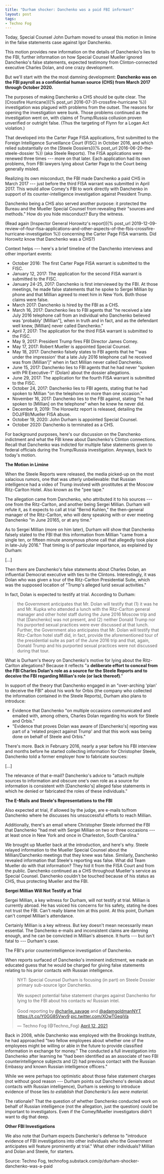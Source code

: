 ```yaml
---
title: "Durham shocker: Danchenko was a paid FBI informant"
layout: post
tags:
- Techno Fog
---
```


Today, Special Counsel John Durham moved to unseal this motion in limine in the false statements case against Igor Danchenko.

This motion provides new information on the details of Danchenko's lies to the FBI, further information on how Special Counsel Mueller ignored Danchenko's false statements, expected testimony from Clinton-connected executive Charles Dolan, and one crazy development.

But we'll start with the the most damning development: **Danchenko was on the FBI payroll as a confidential human source (CHS) from March 2017 through October 2020.**

The purposes of making Danchenko a CHS should be quite clear. The [Crossfire Hurricane]({% post_url 2016-07-31-crossfire-hurricane %}) investigation was plagued with problems from the outset. The reasons for opening the investigation were bunk. Those problems continued as the investigation went on, with claims of Trump/Russia collusion proven unverified or outright false. (Thus the targeting of Flynn for a Logan Act violation.)

That developed into the Carter Page FISA applications, first submitted to the Foreign Intelligence Surveillance Court (FISC) in October 2016, and which relied substantially on the [Steele Dossiers]({% post_url 2016-06-20-the-steele-dossier %}) (aka Steele Reports). The FISA applications were renewed three times --- more on that later. Each application had its own problems, from FBI lawyers lying about Carter Page to the Court being generally misled.

Realizing its own misconduct, the FBI made Danchenko a paid CHS in March 2017 --- just before the third FISA warrant was submitted in April 2017. This would allow Comey's FBI to work directly with Danchenko in support of its counter-intelligence investigation against President Trump.

Danchenko being a CHS also served another purpose: it protected the Bureau and the Mueller Special Counsel from revealing their "sources and methods." How do you hide misconduct? Bury the witness.

(Read again [Inspector General Horowitz's report]({% post_url 2019-12-09-review-of-four-fisa-applications-and-other-aspects-of-the-fbis-crossfire-hurricane-investigation %}) concerning the Carter Page FISA warrants. Did Horowitz know that Danchenko was a CHS?)

Context helps --- here's a brief timeline of the Danchenko interviews and other important events:

- October 2016: The first Carter Page FISA warrant is submitted to the FISC.
- January 12, 2017: The application for the second FISA warrant is submitted to the FISC.
- January 24-25, 2017: Danchenko is first interviewed by the FBI. At those meetings, he made false statements that he spoke to Sergei Millian by phone and that Millian agreed to meet him in New York. Both those claims were false.
- March 2017: Danchenko is hired by the FBI as a CHS.
- March 16, 2017: Danchenko lies to FBI agents that "he received a late July 2016 telephone call from an individual who Danchenko believed was 'probably' [Millian"], when in truth and in fact, and as the defendant well knew, [Millian] never called Danchenko."
- April 7, 2017: The application for the third FISA warrant is submitted to the FISC.
- May 9, 2017: President Trump fires FBI Director James Comey.
- May 17, 2017: Robert Mueller is appointed Special Counsel.
- May 18, 2017: Danchenko falsely states to FBI agents that he "'was under the impression' that a late July 2016 telephone call he received was from [Millian']" when in fact Millian never called Danchenko.
- June 15, 2017: Danchenko lies to FBI agents that he had never "spoken with PR Executive-1" (Dolan) about the dossier allegations.
- June 29, 2017: The application for the fourth FISA warrant is submitted to the FISC.
- October 24, 2017: Danchenko lies to FBI agents, stating that he had spoken to Millian "on the telephone on more than one occasion."
- November 16, 2017: Danchenko lies to the FBI against, stating "he had spoken to [Millian] on the telephone" when he knew he never did.
- December 9, 2019: The Horowitz report is released, detailing the DOJ/FBI/Mueller FISA abuse.
- October 19, 2020: John Durham is appointed Special Counsel.
- October 2020: Danchenko is terminated as a CHS.

For background purposes, here's our discussion on the Danchenko indictment and what the FBI knew about Danchenko's Clinton connections. Recall that Danchenko was indicted for multiple false statements given to federal officials during the Trump/Russia investigation. Anyways, back to today's motion.

**The Motion in Limine**

When the Steele Reports were released, the media picked-up on the most salacious rumors, one that was utterly unbelievable: that Russian intelligence had a video of Trump involved with prostitutes at the Moscow Ritz-Carlton Hotel. Also known as the "pee tape."

The allegation came from Danchenko, who attributed it to his sources --- one from the Ritz-Carlton, and another being Sergei Millian. Durham will refute it, as it expects to call at trial "Bernd Kuhlen," the then-general manager of the Ritz-Carlton, who will deny speaking with or ever meeting Danchenko "in June 20165, or at any time."

As to Sergei Millian (more on him later), Durham will show that Danchenko falsely stated to the FBI that this information from Millian "came from a single ten, or fifteen minute anonymous phone call that allegedly took place in late-July 2016." That timing is of particular importance, as explained by Durham:

\[...\]

Then there are Danchenko's false statements about Charles Dolan, an influential Democrat executive with ties to the Clintons. Interestingly, it was Dolan who was given a tour of the Ritz-Carlton Presidential Suite, which was the supposed location of "Trump's alleged lurid sexual activities."

In fact, Dolan is expected to testify at trial. According to Durham:

> the Government anticipates that Mr. Dolan will testify that (1) it was he and Mr. Kupka who attended a lunch with the Ritz-Carlton general manager and other hotel staff during the June 2016 Moscow trip and that [Danchenko] was not present, and (2) neither Donald Trump nor his purported sexual practices were ever discussed at that lunch. Further, the Government also anticipates that Mr. Dolan will testify that Ritz-Carlton hotel staff did, in fact, provide the aforementioned tour of the presidential suite as part of the June 2016 trip and that, again, Donald Trump and his purported sexual practices were not discussed during that tour.

What is Durham's theory on Danchenko's motive for lying about the Ritz-Carlton allegations? Because it reflects "a **deliberate effort to conceal from the FBI Charles Dolan's role as a source for the Steele Reports and to deceive the FBI regarding Millian's role (or lack thereof)**."

In support of the theory that Danchenko engaged in an "over-arching 'plan' to deceive the FBI" about his work for Orbis (the company who collected the information contained in the Steele Reports), Durham also plans to introduce:

- Evidence that Danchenko "on multiple occasions communicated and emailed with, among others, Charles Dolan regarding his work for Steele and Orbis."
- "Evidence that proves Dolan was aware of [Danchenko's] reporting was part of a 'related project against Trump' and that this work was being done on behalf of Steele and Orbis."

There's more. Back in February 2016, nearly a year before his FBI interview and months before he started collecting information for Christopher Steele, Danchenko told a former employer how to fabricate sources:

\[...\]

The relevance of that e-mail? Danchenko's advice to "attach multiple sources to information and obscure one's own role as a source for information is consistent with [Danchenko's] alleged false statements in which he denied or fabricated the roles of these individuals."

**The E-Mails and Steele's Representations to the FBI**

Also expected at trial, if allowed by the judge, are e-mails to/from Danchenko where he discusses his unsuccessful efforts to reach Millian.

Additionally, there's an email where Christopher Steele informed the FBI that Danchenko "had met with Sergei Millian on two or three occasions --- at least once in New York and once in Charleston, South Carolina."

We brought up Mueller back at the introduction, and here's why. Steele relayed information to the Mueller Special Counsel about the Millian/Danchenko meetings that they knew was false. Similarly, Danchenko revealed information that Steele's reporting was false. What did Team Mueller do with that information? They hid it from the FISA Court and from the public. Danchenko continued as a CHS throughout Mueller's service as Special Counsel. Danchenko couldn't be touched because of his status as CHS, thus protecting Mueller and the FBI.

**Sergei Millian Will Not Testify at Trial**

Sergei Millian, a key witness for Durham, will not testify at trial. Millian is currently abroad. He has voiced his concerns for his safety, stating he does not trust the FBI. Can't really blame him at this point. At this point, Durham can't compel Millian's attendance.

Certainly Millian is a key witness. But key doesn't mean necessarily mean essential. The Danchenko e-mails and inconsistent claims are damning enough, and he can be convicted in Millian's absence. It hurts --- but isn't fatal to --- Durham's case.

The FBI's prior counterintelligence investigation of Danchenko.

When reports surfaced of Danchenko's imminent indictment, we made an educated guess that he would be charged for giving false statements relating to his prior contacts with Russian intelligence.

<blockquote class="twitter-tweet"><p lang="en" dir="ltr">NYT: Special Counsel Durham is focusing (in part) on Steele Dossier primary sub-source Igor Danchenko.<br><br>We suspect potential false statement charges against Danchenko for lying to the FBI about his contacts w/ Russian intel.<br><br>Good reporting by <a href="https://twitter.com/charlie_savage?ref_src=twsrc%5Etfw">@charlie_savage</a> and <a href="https://twitter.com/adamgoldmanNYT?ref_src=twsrc%5Etfw">@adamgoldmanNYT</a> <a href="https://t.co/Y0GG85Vwv9">https://t.co/Y0GG85Vwv9</a> <a href="https://t.co/XOwTGeqiVa">pic.twitter.com/XOwTGeqiVa</a></p>&mdash; Techno Fog (@Techno_Fog) <a href="https://twitter.com/Techno_Fog/status/1381710906728546304?ref_src=twsrc%5Etfw">April 12, 2021</a></blockquote> <script async src="https://platform.twitter.com/widgets.js" charset="utf-8"></script>

Back in 2008, while Danchenko was employed with the Brookings Institute, he had approached "two fellow employees about whether one of the employees might be willing or able in the future to provide classified information in exchange for money." The conducted a full investigation into Danchenko after learning he "had been identified as an associate of two FBI counterintelligence subjects and (2) had previous contact with the Russian Embassy and known Russian intelligence officers."

While we were perhaps too optimistic about those false statement charges (not without good reason --- Durham points out Dancheno's denials about contacts with Russian intelligence), Durham is seeking to introduce evidence of those lies *to establish that Danchenko's lies were material.*

The rationale? That the question of whether Danchenko conducted work on behalf of Russian intelligence (not the allegation, just the question) could be important to investigators. Even if the Comey/Mueller investigators didn't want to dig that deep.

**Other FBI Investigations**

We also note that Durham expects Danchenko's defense to "introduce evidence of FBI investigations into other individuals who the Government anticipates will feature prominently at trial." What other individuals? Millian and Dolan and Steele, for starters.

Source: Techno Fog, technofog.substack.com/p/durham-shocker-danchenko-was-a-paid

